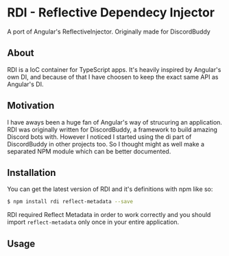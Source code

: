 # RDI - Reflective Dependecy Injector
A port of Angular's ReflectiveInjector. Originally made for DiscordBuddy

## About
RDI is a IoC container for TypeScript apps. It's heavily inspired by Angular's own DI, and because of that I have choosen to keep the exact same API as Angular's DI.

## Motivation
I have aways been a huge fan of Angular's way of strucuring an application. 
RDI was originally written for DiscordBuddy, a framework to build amazing Discord bots with. However I noticed I started using the di part of DiscordBuddy in other projects too. So I thought might as well make a separated NPM module which can be better documented.

## Installation
You can get the latest version of RDI and it's definitions with npm like so:
```bash
$ npm install rdi reflect-metadata --save
```
RDI required Reflect Metadata in order to work correctly and you should import `reflect-metadata` only once in your entire application.

## Usage
